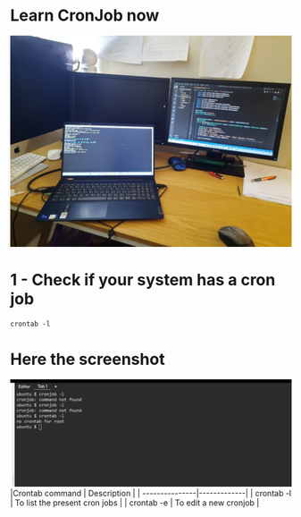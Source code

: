 # Learn CronJob now 
![Let code](https://github.com/Keita-enterprise/cronjob/blob/master/Cover.jpg)
# 1 - Check if your system has a cron job 
    crontab -l 
# Here the screenshot 
![Let code](https://github.com/Keita-enterprise/cronjob/blob/master/Screenshot%202023-06-19%20085501.png)
|Crontab command | Description |
| ---------------|-------------|
| crontab -l | To list the present cron jobs |
| crontab -e | To edit a new cronjob |
